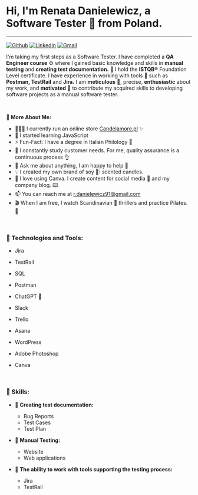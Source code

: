 
<h1>Hi, I'm Renata Danielewicz, a Software Tester 🧐 from Poland.</h1> 
<hr style="height:1px; color:gray;">

[![Github](https://img.shields.io/badge/-Github-000?style=flat&logo=Github&logoColor=white)](https://github.com/RenataDanielewicz) [![Linkedin](https://img.shields.io/badge/-LinkedIn-blue?style=flat&logo=Linkedin&logoColor=white)](https://www.linkedin.com/in/renata-danielewicz/) [![Gmail](https://img.shields.io/badge/-Gmail-c14438?style=flat&logo=Gmail&logoColor=white)](mailto:r.danielewicz91@gmail.com)


<p>I'm taking my first steps as a Software Tester. I have completed a <b>QA Engineer course</b> ⚙️ where I gained basic knowledge and skills in <b>manual testing</b> and <b>creating test documentation.</b> 📝 I hold the <b>ISTQB®</b> Foundation Level certificate. I have experience in working with tools 🔨 such as <b>Postman, TestRail</b> and <b>Jira.</b> I am <b>meticulous</b> 📐, precise, <b>enthusiastic</b> about my work, and <b>motivated</b> 💪 to contribute my acquired skills to developing software projects as a manual software tester.</p>


<br/>

<!-- Talking about you -->
**🧐 More About Me:**

- 👨🏽‍💻 I currently run an online store [Candelamore.pl](https://candelamore.pl/) ✨
- 🌱 I started learning JavaScript
- ⚡️ Fun-Fact: I have a degree in Italian Philology 🍕
- 🧠 I constantly study customer needs. For me, quality assurance is a continuous process 👌
- 💬 Ask me about anything, I am happy to help 🤝
- 💡 I created my own brand of soy 🌿🕯 scented candles.
- 🎨 I love using Canva. I create content for social media 📱 and my company blog. ⌨️
- 📫 You can reach me at r.danielewicz91@gmail.com
- 🎬 When I am free, I watch Scandinavian 🦇 thrillers  and practice Pilates. 🤸
<br>

### 🔨 Technologies and Tools:

- Jira
- TestRail

- SQL
- Postman
- ChatGPT  🤖

- Slack
- Trello
- Asana

- WordPress
- Adobe Photoshop
- Canva
<br/>

### 🧠 Skills:

- 📝 <b>Creating test documentation:</b>
  - Bug Reports
  - Test Cases
  - Test Plan

- 🤲 <b>Manual Testing:</b> 
  - Website
  - Web applications
- 🔨 <b>The ability to work with tools supporting the testing process:</b>
  - Jira
  - TestRail

